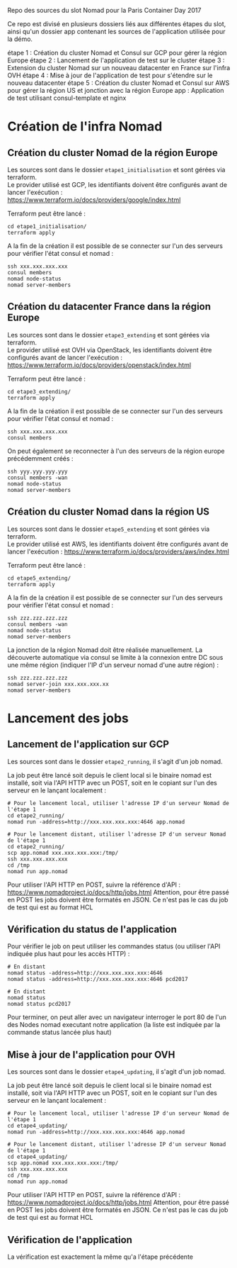 Repo des sources du slot Nomad pour la Paris Container Day 2017

Ce repo est divisé en plusieurs dossiers liés aux différentes étapes du slot, ainsi qu'un dossier app contenant les sources de l'application utilisée pour la démo.

étape 1 : Création du cluster Nomad et Consul sur GCP pour gérer la région Europe
étape 2 : Lancement de l'application de test sur le cluster
étape 3 : Extension du cluster Nomad sur un nouveau datacenter en France sur l'infra OVH
étape 4 : Mise à jour de l'application de test pour s'étendre sur le nouveau datacenter
étape 5 : Création du cluster Nomad et Consul sur AWS pour gérer la région US et jonction avec la région Europe
app : Application de test utilisant consul-template et nginx

# Création de l'infra Nomad

## Création du cluster Nomad de la région Europe

Les sources sont dans le dossier `etape1_initialisation` et sont gérées via terraform.  
Le provider utilisé est GCP, les identifiants doivent être configurés avant de lancer l'exécution : https://www.terraform.io/docs/providers/google/index.html

Terraform peut être lancé :
```shell
cd etape1_initialisation/
terraform apply
```

A la fin de la création il est possible de se connecter sur l'un des serveurs pour vérifier l'état consul et nomad :
```shell
ssh xxx.xxx.xxx.xxx
consul members
nomad node-status
nomad server-members
```

## Création du datacenter France dans la région Europe

Les sources sont dans le dossier `etape3_extending` et sont gérées via terraform.  
Le provider utilisé est OVH via OpenStack, les identifiants doivent être configurés avant de lancer l'exécution : https://www.terraform.io/docs/providers/openstack/index.html

Terraform peut être lancé :
```shell
cd etape3_extending/
terraform apply
```

A la fin de la création il est possible de se connecter sur l'un des serveurs pour vérifier l'état consul et nomad :
```shell
ssh xxx.xxx.xxx.xxx
consul members
```

On peut également se reconnecter à l'un des serveurs de la région europe précédemment créés :
```shell
ssh yyy.yyy.yyy.yyy
consul members -wan
nomad node-status
nomad server-members
```

## Création du cluster Nomad dans la région US

Les sources sont dans le dossier `etape5_extending` et sont gérées via terraform.  
Le provider utilisé est AWS, les identifiants doivent être configurés avant de lancer l'exécution : https://www.terraform.io/docs/providers/aws/index.html

Terraform peut être lancé :
```shell
cd etape5_extending/
terraform apply
```

A la fin de la création il est possible de se connecter sur l'un des serveurs pour vérifier l'état consul et nomad :
```shell
ssh zzz.zzz.zzz.zzz
consul members -wan
nomad node-status
nomad server-members
```

La jonction de la région Nomad doit être réalisée manuellement. La découverte automatique via consul se limite à la connexion entre DC sous une même région (indiquer l'IP d'un serveur nomad d'une autre région) :
```shell
ssh zzz.zzz.zzz.zzz
nomad server-join xxx.xxx.xxx.xx
nomad server-members
```

# Lancement des jobs

## Lancement de l'application sur GCP

Les sources sont dans le dossier `etape2_running`, il s'agit d'un job nomad.

La job peut être lancé soit depuis le client local si le binaire nomad est installé, soit via l'API HTTP avec un POST, soit en le copiant sur l'un des serveur en le lançant localement :
```shell
# Pour le lancement local, utiliser l'adresse IP d'un serveur Nomad de l'étape 1
cd etape2_running/
nomad run -address=http://xxx.xxx.xxx.xxx:4646 app.nomad

# Pour le lancement distant, utiliser l'adresse IP d'un serveur Nomad de l'étape 1
cd etape2_running/
scp app.nomad xxx.xxx.xxx.xxx:/tmp/
ssh xxx.xxx.xxx.xxx
cd /tmp
nomad run app.nomad
```

Pour utiliser l'API HTTP en POST, suivre la référence d'API :
https://www.nomadproject.io/docs/http/jobs.html
Attention, pour être passé en POST les jobs doivent être formatés en JSON. Ce n'est pas le cas du job de test qui est au format HCL

## Vérification du status de l'application

Pour vérifier le job on peut utiliser les commandes status (ou utiliser l'API indiquée plus haut pour les accès HTTP) :
```shell
# En distant
nomad status -address=http://xxx.xxx.xxx.xxx:4646
nomad status -address=http://xxx.xxx.xxx.xxx:4646 pcd2017

# En distant
nomad status
nomad status pcd2017
```

Pour terminer, on peut aller avec un navigateur interroger le port 80 de l'un des Nodes nomad executant notre application (la liste est indiquée par la commande status lancée plus haut)

## Mise à jour de l'application pour OVH

Les sources sont dans le dossier `etape4_updating`, il s'agit d'un job nomad.

La job peut être lancé soit depuis le client local si le binaire nomad est installé, soit via l'API HTTP avec un POST, soit en le copiant sur l'un des serveur en le lançant localement :
```shell
# Pour le lancement local, utiliser l'adresse IP d'un serveur Nomad de l'étape 1
cd etape4_updating/
nomad run -address=http://xxx.xxx.xxx.xxx:4646 app.nomad

# Pour le lancement distant, utiliser l'adresse IP d'un serveur Nomad de l'étape 1
cd etape4_updating/
scp app.nomad xxx.xxx.xxx.xxx:/tmp/
ssh xxx.xxx.xxx.xxx
cd /tmp
nomad run app.nomad
```

Pour utiliser l'API HTTP en POST, suivre la référence d'API :
https://www.nomadproject.io/docs/http/jobs.html
Attention, pour être passé en POST les jobs doivent être formatés en JSON. Ce n'est pas le cas du job de test qui est au format HCL

## Vérification de l'application

La vérification est exactement la même qu'a l'étape précédente
